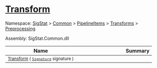 # [Transform](./FilterPoints-100663753.md)

Namespace: [SigStat]() > [Common](./../../../../README.md) > [PipelineItems]() > [Transforms]() > [Preprocessing](./../README.md)

Assembly: SigStat.Common.dll

| Name | Summary  |
| ------| -----------:|
| <sub>[Transform](./FilterPoints-100663753.md) ( [`Signature`](./../../../../Signature.md) signature )</sub> | <img width=225/><sub></sub>

